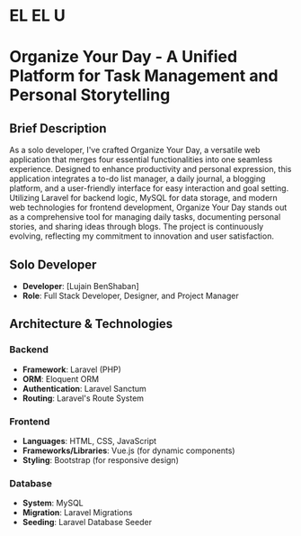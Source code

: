 # EL EL U

# Organize Your Day - A Unified Platform for Task Management and Personal Storytelling

## Brief Description

As a solo developer, I've crafted Organize Your Day, a versatile web application that merges four essential functionalities into one seamless experience. Designed to enhance productivity and personal expression, this application integrates a to-do list manager, a daily journal, a blogging platform, and a user-friendly interface for easy interaction and goal setting. Utilizing Laravel for backend logic, MySQL for data storage, and modern web technologies for frontend development, Organize Your Day stands out as a comprehensive tool for managing daily tasks, documenting personal stories, and sharing ideas through blogs. The project is continuously evolving, reflecting my commitment to innovation and user satisfaction.

## Solo Developer

- **Developer**: [Lujain BenShaban]
- **Role**: Full Stack Developer, Designer, and Project Manager

## Architecture & Technologies

### Backend

- **Framework**: Laravel (PHP)
- **ORM**: Eloquent ORM
- **Authentication**: Laravel Sanctum
- **Routing**: Laravel's Route System

### Frontend

- **Languages**: HTML, CSS, JavaScript
- **Frameworks/Libraries**: Vue.js (for dynamic components)
- **Styling**: Bootstrap (for responsive design)

### Database

- **System**: MySQL
- **Migration**: Laravel Migrations
- **Seeding**: Laravel Database Seeder